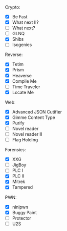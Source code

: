Crypto:
- [x] Be Fast 
- [x] What next II? 
- [ ] What next? 
- [ ] GLNQ 
- [x] Shibs 
- [ ] Isogenies 

Reverse:
- [x] Tetim 
- [x] Prism 
- [x] Heaverse 
- [x] Compile Me 
- [ ] Time Traveler
- [x] Locate Me 

Web:
- [x] Advanced JSON Cutifier
- [x] Gimme Content Type
- [x] Purify
- [ ] Novel reader
- [ ] Novel reader II
- [ ] Flag Holding

Forensics:
- [x] XXG
- [ ] JigBoy
- [ ] PLC I
- [x] PLC II
- [x] Mitrek
- [x] Tampered

PWN:
- [x] ninipwn
- [x] Buggy Paint
- [ ] Protector
- [ ] U2S
